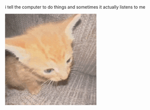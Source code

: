 i tell the computer to do things and sometimes it actually listens to me
<!--START_SECTION:update_image-->
<img src=https://raw.githubusercontent.com/sneakykestrel/sneakykestrel/main/.github/images/stinky-loser.gif height="" width="300" align=left alt=kitty />
<!--END_SECTION:update_image-->


